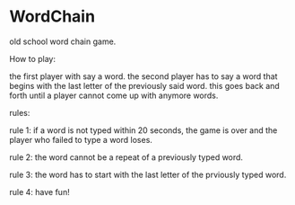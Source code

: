 # WordChain
old school word chain game.


How to play:

the first player with say a word. the second player has to say a word that begins with the last letter of the previously said word. this goes back and forth until a player cannot
come up with anymore words.

rules:

rule 1: if a word is not typed within 20 seconds, the game is over and the player who failed to type a word loses.

rule 2: the word cannot be a repeat of a previously typed word.

rule 3: the word has to start with the last letter of the prviously typed word.

rule 4: have fun!
